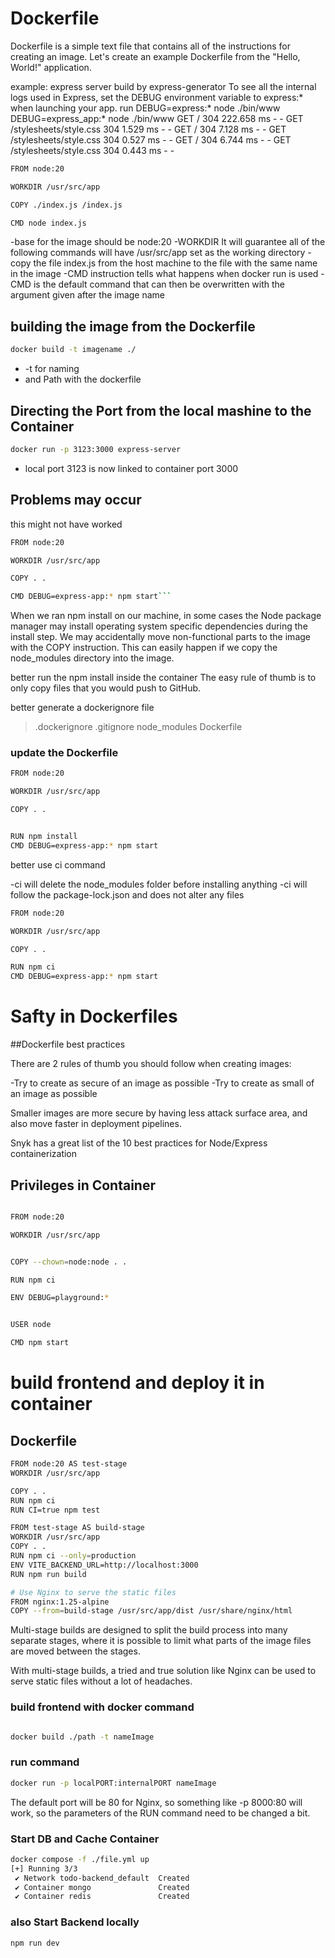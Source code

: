 # Dockerfile

Dockerfile is a simple text file that contains all of the instructions for creating an image. Let's create an example Dockerfile from the "Hello, World!" application.

example: express server build by express-generator
To see all the internal logs used in Express, set the DEBUG environment variable to express:\* when launching your app.
run DEBUG=express:\* node ./bin/www
DEBUG=express_app:\* node ./bin/www
GET / 304 222.658 ms - -
GET /stylesheets/style.css 304 1.529 ms - -
GET / 304 7.128 ms - -
GET /stylesheets/style.css 304 0.527 ms - -
GET / 304 6.744 ms - -
GET /stylesheets/style.css 304 0.443 ms - -

```bash
FROM node:20

WORKDIR /usr/src/app

COPY ./index.js /index.js

CMD node index.js

```

-base for the image should be node:20
-WORKDIR It will guarantee all of the following commands will have /usr/src/app set as the working directory
-copy the file index.js from the host machine to the file with the same name in the image
-CMD instruction tells what happens when docker run is used
-CMD is the default command that can then be overwritten with the argument given after the image name

## building the image from the Dockerfile

```bash
docker build -t imagename ./
```

- -t for naming
- and Path with the dockerfile

## Directing the Port from the local mashine to the Container

```bash
docker run -p 3123:3000 express-server
```

- local port 3123 is now linked to container port 3000

## Problems may occur

this might not have worked

````bash
FROM node:20

WORKDIR /usr/src/app

COPY . .

CMD DEBUG=express-app:* npm start```
````

When we ran npm install on our machine, in some cases the Node package manager may install operating system specific dependencies during the install step. We may accidentally move non-functional parts to the image with the COPY instruction. This can easily happen if we copy the node_modules directory into the image.

better run the npm install inside the container
The easy rule of thumb is to only copy files that you would push to GitHub.

better generate a dockerignore file

> .dockerignore
> .gitignore
> node_modules
> Dockerfile

### update the Dockerfile

```bash
FROM node:20

WORKDIR /usr/src/app

COPY . .


RUN npm install
CMD DEBUG=express-app:* npm start
```

better use ci command

-ci will delete the node_modules folder before installing anything
-ci will follow the package-lock.json and does not alter any files

```bash
FROM node:20

WORKDIR /usr/src/app

COPY . .

RUN npm ci
CMD DEBUG=express-app:* npm start
```

# Safty in Dockerfiles

##Dockerfile best practices

There are 2 rules of thumb you should follow when creating images:

-Try to create as secure of an image as possible
-Try to create as small of an image as possible

Smaller images are more secure by having less attack surface area, and also move faster in deployment pipelines.

Snyk has a great list of the 10 best practices for Node/Express containerization

## Privileges in Container

```bash

FROM node:20

WORKDIR /usr/src/app


COPY --chown=node:node . .

RUN npm ci

ENV DEBUG=playground:*


USER node

CMD npm start
```

# build frontend and deploy it in container

## Dockerfile

```bash
FROM node:20 AS test-stage
WORKDIR /usr/src/app

COPY . .
RUN npm ci
RUN CI=true npm test

FROM test-stage AS build-stage
WORKDIR /usr/src/app
COPY . .
RUN npm ci --only=production
ENV VITE_BACKEND_URL=http://localhost:3000
RUN npm run build

# Use Nginx to serve the static files
FROM nginx:1.25-alpine
COPY --from=build-stage /usr/src/app/dist /usr/share/nginx/html

```

Multi-stage builds are designed to split the build process into many separate stages, where it is possible to limit what parts of the image files are moved between the stages.

With multi-stage builds, a tried and true solution like Nginx can be used to serve static files without a lot of headaches.

### build frontend with docker command

```bash

docker build ./path -t nameImage

```

### run command

```bash
docker run -p localPORT:internalPORT nameImage

```

The default port will be 80 for Nginx, so something like -p 8000:80 will work, so the parameters of the RUN command need to be changed a bit.

### Start DB and Cache Container

```bash
docker compose -f ./file.yml up
[+] Running 3/3
 ✔ Network todo-backend_default  Created
 ✔ Container mongo               Created
 ✔ Container redis               Created
```

### also Start Backend locally

```bash
npm run dev
```
